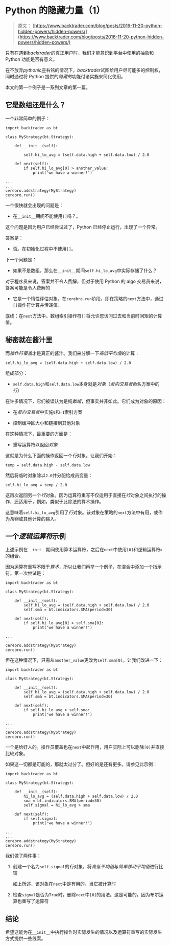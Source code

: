 # Python 的隐藏力量（1）

> 原文： [https://www.backtrader.com/blog/posts/2016-11-20-python-hidden-powers/hidden-powers/](https://www.backtrader.com/blog/posts/2016-11-20-python-hidden-powers/hidden-powers/)

只有在遇到*backtrader*的真正用户时，我们才能意识到平台中使用的抽象和 Python 功能是否有意义。

在不放弃*pythonic*座右铭的情况下，*backtrader*试图给用户尽可能多的控制权，同时通过将 Python 提供的*隐藏的*功能付诸实施来简化使用。

本文的第一个例子是一系列文章的第一篇。

## 它是数组还是什么？

一个非常简单的例子：

```
import backtrader as bt

class MyStrategy(bt.Strategy):

    def __init__(self):

        self.hi_lo_avg = (self.data.high + self.data.low) / 2.0

    def next(self):
        if self.hi_lo_avg[0] > another_value:
            print('we have a winner!')

...
...
cerebro.addstrategy(MyStrategy)
cerebro.run() 
```

一个很快就会出现的问题是：

*   在`__init__`期间不能使用`[]`吗？。

这个问题是因为用户已经尝试过了，Python 已经停止运行，出现了一个异常。

答案是：

*   否。在初始化过程中不使用`[]`。

下一个问题是：

*   如果不是数组，那么在`__init__`期间`self.hi_lo_avg`中实际存储了什么？

对于程序员来说，答案并不令人费解，但对于使用 Python 的 algo 交易员来说，答案可能是令人费解的

*   它是一个惰性评估对象，在`cerebro.run`阶段，即在策略的`next`方法中，通过`[]`操作符计算并传递值。

底线：在`next`方法中，数组索引操作符`[]`将允许您访问过去和当前时间矩的计算值。

## 秘密就在酱汁里

而*操作符覆盖*才是真正的酱汁。我们来分解一下*高低平均值*的计算：

```
self.hi_lo_avg = (self.data.high + self.data.low) / 2.0 
```

组成部分：

*   `self.data.high`和`self.data.low`本身就是*对象*（*反向交易者*命名方案中的*行*）

在许多情况下，它们被误认为是纯*数组*，但事实并非如此。它们成为对象的原因：

*   在*反向交易者*中实施`0`和`-1`索引方案

*   控制缓冲区大小和链接到其他对象

在这种情况下，最重要的方面是：

*   重写运算符以返回*对象*

这就是为什么下面的操作返回一个*行*对象。让我们开始：

```
temp = self.data.high - self.data.low 
```

然后将临时对象除以`2.0`并分配给成员变量：

```
self.hi_lo_avg = temp / 2.0 
```

这再次返回另一个*行*对象。因为运算符重写不仅适用于直接在*行*对象之间执行的操作，还适用于，例如，类似于此除法的算术操作。

这意味着`self.hi_lo_avg`引用了*行*对象。该对象在策略的`next`方法中有用，或作为*指标*或其他计算的输入。

## 一个*逻辑运算符*示例

上述示例在`__init__`期间使用算术运算符，之后在`next`中使用`[0]`和逻辑运算符`>`的组合。

因为运算符重写不限于*算术*，所以让我们再举一个例子，在混合中添加一个指示符。第一次尝试是：

```
import backtrader as bt

class MyStrategy(bt.Strategy):

    def __init__(self):
        self.hi_lo_avg = (self.data.high + self.data.low) / 2.0
        self.sma = bt.indicators.SMA(period=30)

    def next(self):
        if self.hi_lo_avg[0] > self.sma[0]:
            print('we have a winner!')

...
...
cerebro.addstrategy(MyStrategy)
cerebro.run() 
```

但在这种情况下，只需从`another_value`更改为`self.sma[0]`。让我们改进一下：

```
import backtrader as bt

class MyStrategy(bt.Strategy):

    def __init__(self):
        self.hi_lo_avg = (self.data.high + self.data.low) / 2.0
        self.sma = bt.indicators.SMA(period=30)

    def next(self):
        if self.hi_lo_avg > self.sma:
            print('we have a winner!')

...
...
cerebro.addstrategy(MyStrategy)
cerebro.run() 
```

一个是给好人的。操作员覆盖也在`next`中起作用，用户实际上可以删除`[0]`并直接比较对象。

如果这一切都是可能的，那就太过分了。但好的是还有更多。请参见此示例：

```
import backtrader as bt

class MyStrategy(bt.Strategy):

    def __init__(self):
        hi_lo_avg = (self.data.high + self.data.low) / 2.0
        sma = bt.indicators.SMA(period=30)
        self.signal = hi_lo_avg > sma

    def next(self):
        if self.signal:
            print('we have a winner!')

...
...
cerebro.addstrategy(MyStrategy)
cerebro.run() 
```

我们做了两件事：

1.  创建一个名为`self.signal`的*行*对象，将*高低平均值*与*简单移动平均值*进行比较

    如上所述，该对象在`next`中是有用的，当它被计算时

2.  检查`signal`是否为`True`时，删除`next`中`[0]`的用法。这是可能的，因为布尔运算也重写了运算符

## 结论

希望这能为在`__init__`中执行操作时实际发生的情况以及运算符重写的实际发生方式提供一些线索。